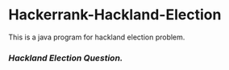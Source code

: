 # Hackerrank-Hackland-Election
This is a java program for hackland election problem.

### __*Hackland Election Question.*__
